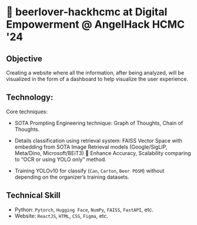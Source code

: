 # 🍻 beerlover-hackhcmc at Digital Empowerment @ AngelHack HCMC '24

## Objective
Creating a website where all the information, after being analyzed, will be visualized in the form of a dashboard to help visualize the user experience.

## Technology:
Core techniques:
- SOTA Prompting Engineering technique: Graph of Thoughts, Chain of Thoughts.

- Details classification using retrieval system: FAISS Vector Space with embedding from SOTA Image Retrieval models (Google/SigLIP, Meta/Dino, Microsoft/BEiT3)  Enhance Accuracy, Scalability comparing to “OCR or using YOLO only” method.

- Training YOLOv10 for classify (`Can`, `Carton`, `Beer POSM`) without depending on the organizer’s training datasets.

## Technical Skill
- Python: `Pytorch`, `Hugging Face`, `NumPy`, `FAISS`, `FastAPI`, etc.
- Website: `ReactJS`, `HTML`, `CSS`, `Figma`, etc.
